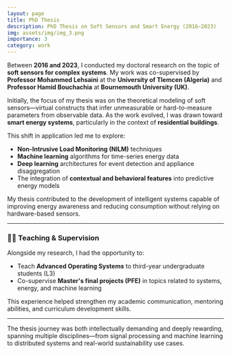 ```yaml
---
layout: page
title: PhD Thesis
description: PhD Thesis on Soft Sensors and Smart Energy (2016–2023)
img: assets/img/img_3.png
importance: 3
category: work
---
```


Between **2016 and 2023**, I conducted my doctoral research on the topic of **soft sensors for complex systems**. My work was co-supervised by **Professor Mohammed Lehsaini** at the **University of Tlemcen (Algeria)** and **Professor Hamid Bouchachia** at **Bournemouth University (UK)**.

Initially, the focus of my thesis was on the theoretical modeling of soft sensors—virtual constructs that infer unmeasurable or hard-to-measure parameters from observable data. As the work evolved, I was drawn toward **smart energy systems**, particularly in the context of **residential buildings**.

This shift in application led me to explore:

- **Non-Intrusive Load Monitoring (NILM)** techniques
- **Machine learning** algorithms for time-series energy data
- **Deep learning** architectures for event detection and appliance disaggregation
- The integration of **contextual and behavioral features** into predictive energy models

My thesis contributed to the development of intelligent systems capable of improving energy awareness and reducing consumption without relying on hardware-based sensors.

---

### 🧑‍🏫 Teaching & Supervision

Alongside my research, I had the opportunity to:

- Teach **Advanced Operating Systems** to third-year undergraduate students (L3)
- Co-supervise **Master's final projects (PFE)** in topics related to systems, energy, and machine learning

This experience helped strengthen my academic communication, mentoring abilities, and curriculum development skills.

---

The thesis journey was both intellectually demanding and deeply rewarding, spanning multiple disciplines—from signal processing and machine learning to distributed systems and real-world sustainability use cases.
